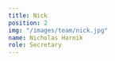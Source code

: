 ```yaml
---
title: Nick
position: 2
img: "/images/team/nick.jpg"
name: Nicholas Harnik
role: Secretary
---
```


